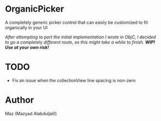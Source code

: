 OrganicPicker
=============

A completely generic picker control that can easily be customized to fit organically in your UI

*After attempting to port the initial implementation I wrote in ObjC, I decided to go a completely different route, so this might take a while to finish. __WIP! Use at your own risk!__*

TODO
====

+ Fix an issue when the collectionView line spacing is non-zero


Author
====

Maz (Mazyad Alabduljalil)
